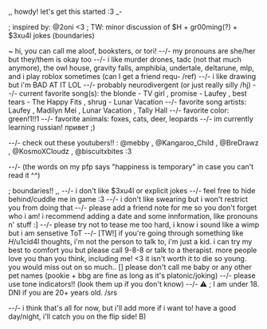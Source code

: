 ,, howdy! let's get this started :3 _-

; inspired by: @2oni <3
; TW: minor discussion of $H + gr00ming(?) + $3xu4l jokes (boundaries)

~ hi, you can call me aloof, booksters, or tori!
--/- my pronouns are she/her but they/them is okay too
--/- i like murder drones, tadc (not that much anymore), the owl house, gravity falls, amphibia, undertale, deltarune, mlp, and i play roblox sometimes (can I get a friend requ- /ref)
--/- i like drawing but i'm BAD AT IT LOL
--/- probably neurodivergent (or just really silly /hj)
--/- current favorite song(s): the blonde - TV girl , promise - Laufey , best tears - The Happy Fits , shrug - Lunar Vacation
--/- favorite song artists: Laufey , Madilyn Mei , Lunar Vacation , Tally Hall
--/- favorite color: green!1!!1
--/- favorite animals: foxes, cats, deer, leopards
--/- im currently learning russian! привет ;)

--/- check out these youtubers!! : @mebby , @Kangaroo_Child , @BreDrawz , @KosmoXCloudz , @biscuitxbites :3

--/- (the words on my pfp says "happiness is temporary" in case you can't read it ^^)

; boundaries!! ,,
--/- i don't like $3xu4l or explicit jokes
--/- feel free to hide behind/cuddle me in game :3
--/- i don't like swearing but i won't restrict you from doing that
--/- please add a friend note for me so you don't forget who i am! i recommend adding a date and some innformation, like pronouns n' stuff :]
--/- please try not to tease me too hard, i know i sound like a wimp but i am sensetive ToT
--/- [TW!] if you're going through something like $H/$u1cid4l thoughts, i'm not the person to talk to, i'm just a kid. i can try my best to comfort you but please call 9-8-8 or talk to a  therapist. more people love you than you think, including me! <3 it isn't worth it to die so young. you would miss out on so much.. []
please don't call me baby or any other pet names (pookie + bbg are fine as long as it's platonic/joking)
--/- please use tone indicators!! (look them up if you don't know)
--/- ⚠️ ; I am under 18. DNI if you are 20+ years old. /srs

--/- i think that's all for now, but i'll add more if i want to! have a good day/night, i'll catch you on the flip side! B)

<!---
2al00f/2al00f is a ✨ special ✨ repository because its `README.md` (this file) appears on your GitHub profile.
You can click the Preview link to take a look at your changes.
--->
